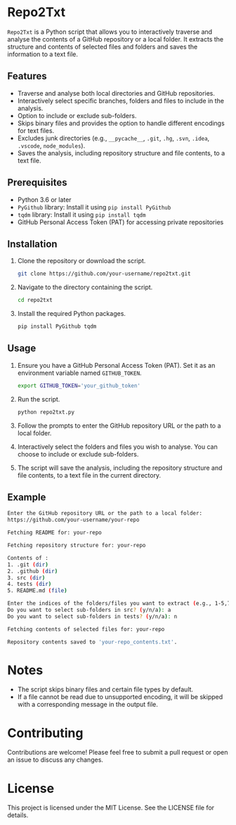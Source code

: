 # Repo2Txt

`Repo2Txt` is a Python script that allows you to interactively traverse and analyse the contents of a GitHub repository or a local folder. It extracts the structure and contents of selected files and folders and saves the information to a text file.

## Features

- Traverse and analyse both local directories and GitHub repositories.
- Interactively select specific branches, folders and files to include in the analysis.
- Option to include or exclude sub-folders.
- Skips binary files and provides the option to handle different encodings for text files.
- Excludes junk directories (e.g., `__pycache__`, `.git`, `.hg`, `.svn`, `.idea`, `.vscode`, `node_modules`).
- Saves the analysis, including repository structure and file contents, to a text file.

## Prerequisites

- Python 3.6 or later
- `PyGithub` library: Install it using `pip install PyGithub`
- `tqdm` library: Install it using `pip install tqdm`
- GitHub Personal Access Token (PAT) for accessing private repositories

## Installation

1. Clone the repository or download the script.

    ```sh
    git clone https://github.com/your-username/repo2txt.git
    ```

2. Navigate to the directory containing the script.

    ```sh
    cd repo2txt
    ```

3. Install the required Python packages.

    ```sh
    pip install PyGithub tqdm
    ```

## Usage

1. Ensure you have a GitHub Personal Access Token (PAT). Set it as an environment variable named `GITHUB_TOKEN`.

    ```sh
    export GITHUB_TOKEN='your_github_token'
    ```

2. Run the script.

    ```sh
    python repo2txt.py
    ```

3. Follow the prompts to enter the GitHub repository URL or the path to a local folder.

4. Interactively select the folders and files you wish to analyse. You can choose to include or exclude sub-folders.

5. The script will save the analysis, including the repository structure and file contents, to a text file in the current directory.

## Example

```sh
Enter the GitHub repository URL or the path to a local folder:
https://github.com/your-username/your-repo

Fetching README for: your-repo

Fetching repository structure for: your-repo

Contents of :
1. .git (dir)
2. .github (dir)
3. src (dir)
4. tests (dir)
5. README.md (file)

Enter the indices of the folders/files you want to extract (e.g., 1-5,7,9-12) or 'a' for all: 3,4,5
Do you want to select sub-folders in src? (y/n/a): a
Do you want to select sub-folders in tests? (y/n/a): n

Fetching contents of selected files for: your-repo

Repository contents saved to 'your-repo_contents.txt'.
```

# Notes
- The script skips binary files and certain file types by default.
- If a file cannot be read due to unsupported encoding, it will be skipped with a corresponding message in the output file.

# Contributing
Contributions are welcome! Please feel free to submit a pull request or open an issue to discuss any changes.

# License
This project is licensed under the MIT License. See the LICENSE file for details.
